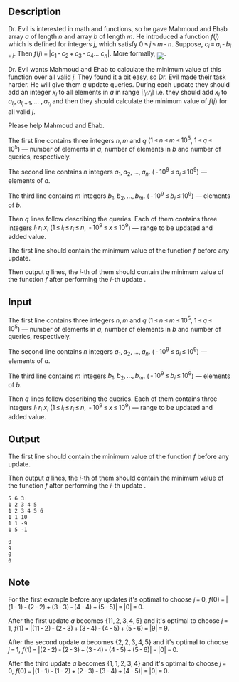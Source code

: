 ## Description

<div><p>Dr. Evil is interested in math and functions, so he gave Mahmoud and Ehab array <span class="tex-span"><i>a</i></span> of length <span class="tex-span"><i>n</i></span> and array <span class="tex-span"><i>b</i></span> of length <span class="tex-span"><i>m</i></span>. He introduced a function <span class="tex-span"><i>f</i>(<i>j</i>)</span> which is defined for integers <span class="tex-span"><i>j</i></span>, which satisfy <span class="tex-span">0 ≤ <i>j</i> ≤ <i>m</i> - <i>n</i></span>. Suppose, <span class="tex-span"><i>c</i><sub class="lower-index"><i>i</i></sub> = <i>a</i><sub class="lower-index"><i>i</i></sub> - <i>b</i><sub class="lower-index"><i>i</i> + <i>j</i></sub></span>. Then <span class="tex-span"><i>f</i>(<i>j</i>) = |<i>c</i><sub class="lower-index">1</sub> - <i>c</i><sub class="lower-index">2</sub> + <i>c</i><sub class="lower-index">3</sub> - <i>c</i><sub class="lower-index">4</sub>... <i>c</i><sub class="lower-index"><i>n</i></sub>|</span>. More formally, <img align="middle" class="tex-formula" src="file://ARrm1zTL.png" style="max-width: 100.0%;max-height: 100.0%;">. </p><p>Dr. Evil wants Mahmoud and Ehab to calculate the minimum value of this function over all valid <span class="tex-span"><i>j</i></span>. They found it a bit easy, so Dr. Evil made their task harder. He will give them <span class="tex-span"><i>q</i></span> update queries. During each update they should add an integer <span class="tex-span"><i>x</i><sub class="lower-index"><i>i</i></sub></span> to all elements in <span class="tex-span"><i>a</i></span> in range <span class="tex-span">[<i>l</i><sub class="lower-index"><i>i</i></sub>;<i>r</i><sub class="lower-index"><i>i</i></sub>]</span> i.e. they should add <span class="tex-span"><i>x</i><sub class="lower-index"><i>i</i></sub></span> to <span class="tex-span"><i>a</i><sub class="lower-index"><i>l</i><sub class="lower-index"><i>i</i></sub></sub>, <i>a</i><sub class="lower-index"><i>l</i><sub class="lower-index"><i>i</i></sub> + 1</sub>, ... , <i>a</i><sub class="lower-index"><i>r</i><sub class="lower-index"><i>i</i></sub></sub></span> and then they should calculate the minimum value of <span class="tex-span"><i>f</i>(<i>j</i>)</span> for all valid <span class="tex-span"><i>j</i></span>.</p><p>Please help Mahmoud and Ehab.</p></div><div class="input-specification"><p>The first line contains three integers <span class="tex-span"><i>n</i>, <i>m</i></span> and <span class="tex-span"><i>q</i></span> (<span class="tex-span">1 ≤ <i>n</i> ≤ <i>m</i> ≤ 10<sup class="upper-index">5</sup></span>, <span class="tex-span">1 ≤ <i>q</i> ≤ 10<sup class="upper-index">5</sup></span>)&nbsp;— number of elements in <span class="tex-span"><i>a</i></span>, number of elements in <span class="tex-span"><i>b</i></span> and number of queries, respectively.</p><p>The second line contains <span class="tex-span"><i>n</i></span> integers <span class="tex-span"><i>a</i><sub class="lower-index">1</sub>, <i>a</i><sub class="lower-index">2</sub>, ..., <i>a</i><sub class="lower-index"><i>n</i></sub></span>. (<span class="tex-span"> - 10<sup class="upper-index">9</sup> ≤ <i>a</i><sub class="lower-index"><i>i</i></sub> ≤ 10<sup class="upper-index">9</sup></span>)&nbsp;— elements of <span class="tex-span"><i>a</i></span>.</p><p>The third line contains <span class="tex-span"><i>m</i></span> integers <span class="tex-span"><i>b</i><sub class="lower-index">1</sub>, <i>b</i><sub class="lower-index">2</sub>, ..., <i>b</i><sub class="lower-index"><i>m</i></sub></span>. (<span class="tex-span"> - 10<sup class="upper-index">9</sup> ≤ <i>b</i><sub class="lower-index"><i>i</i></sub> ≤ 10<sup class="upper-index">9</sup></span>)&nbsp;— elements of <span class="tex-span"><i>b</i></span>.</p><p>Then <span class="tex-span"><i>q</i></span> lines follow describing the queries. Each of them contains three integers <span class="tex-span"><i>l</i><sub class="lower-index"><i>i</i></sub></span> <span class="tex-span"><i>r</i><sub class="lower-index"><i>i</i></sub></span> <span class="tex-span"><i>x</i><sub class="lower-index"><i>i</i></sub></span> (<span class="tex-span">1 ≤ <i>l</i><sub class="lower-index"><i>i</i></sub> ≤ <i>r</i><sub class="lower-index"><i>i</i></sub> ≤ <i>n</i></span>, <span class="tex-span"> - 10<sup class="upper-index">9</sup> ≤ <i>x</i> ≤ 10<sup class="upper-index">9</sup></span>)&nbsp;— range to be updated and added value.</p></div><div class="output-specification"><p>The first line should contain the minimum value of the function <span class="tex-span"><i>f</i></span> before any update.</p><p>Then output <span class="tex-span"><i>q</i></span> lines, the <span class="tex-span"><i>i</i></span>-th of them should contain the minimum value of the function <span class="tex-span"><i>f</i></span> after performing the <span class="tex-span"><i>i</i></span>-th update .</p></div>

## Input

<p>The first line contains three integers <span class="tex-span"><i>n</i>, <i>m</i></span> and <span class="tex-span"><i>q</i></span> (<span class="tex-span">1 ≤ <i>n</i> ≤ <i>m</i> ≤ 10<sup class="upper-index">5</sup></span>, <span class="tex-span">1 ≤ <i>q</i> ≤ 10<sup class="upper-index">5</sup></span>)&nbsp;— number of elements in <span class="tex-span"><i>a</i></span>, number of elements in <span class="tex-span"><i>b</i></span> and number of queries, respectively.</p><p>The second line contains <span class="tex-span"><i>n</i></span> integers <span class="tex-span"><i>a</i><sub class="lower-index">1</sub>, <i>a</i><sub class="lower-index">2</sub>, ..., <i>a</i><sub class="lower-index"><i>n</i></sub></span>. (<span class="tex-span"> - 10<sup class="upper-index">9</sup> ≤ <i>a</i><sub class="lower-index"><i>i</i></sub> ≤ 10<sup class="upper-index">9</sup></span>)&nbsp;— elements of <span class="tex-span"><i>a</i></span>.</p><p>The third line contains <span class="tex-span"><i>m</i></span> integers <span class="tex-span"><i>b</i><sub class="lower-index">1</sub>, <i>b</i><sub class="lower-index">2</sub>, ..., <i>b</i><sub class="lower-index"><i>m</i></sub></span>. (<span class="tex-span"> - 10<sup class="upper-index">9</sup> ≤ <i>b</i><sub class="lower-index"><i>i</i></sub> ≤ 10<sup class="upper-index">9</sup></span>)&nbsp;— elements of <span class="tex-span"><i>b</i></span>.</p><p>Then <span class="tex-span"><i>q</i></span> lines follow describing the queries. Each of them contains three integers <span class="tex-span"><i>l</i><sub class="lower-index"><i>i</i></sub></span> <span class="tex-span"><i>r</i><sub class="lower-index"><i>i</i></sub></span> <span class="tex-span"><i>x</i><sub class="lower-index"><i>i</i></sub></span> (<span class="tex-span">1 ≤ <i>l</i><sub class="lower-index"><i>i</i></sub> ≤ <i>r</i><sub class="lower-index"><i>i</i></sub> ≤ <i>n</i></span>, <span class="tex-span"> - 10<sup class="upper-index">9</sup> ≤ <i>x</i> ≤ 10<sup class="upper-index">9</sup></span>)&nbsp;— range to be updated and added value.</p>

## Output

<p>The first line should contain the minimum value of the function <span class="tex-span"><i>f</i></span> before any update.</p><p>Then output <span class="tex-span"><i>q</i></span> lines, the <span class="tex-span"><i>i</i></span>-th of them should contain the minimum value of the function <span class="tex-span"><i>f</i></span> after performing the <span class="tex-span"><i>i</i></span>-th update .</p>





```input1
5 6 3
1 2 3 4 5
1 2 3 4 5 6
1 1 10
1 1 -9
1 5 -1

```




```output1
0
9
0
0

```



## Note

<p>For the first example before any updates it's optimal to choose <span class="tex-span"><i>j</i> = 0</span>, <span class="tex-span"><i>f</i>(0) = |(1 - 1) - (2 - 2) + (3 - 3) - (4 - 4) + (5 - 5)| = |0| = 0</span>.</p><p>After the first update <span class="tex-span"><i>a</i></span> becomes <span class="tex-span">{11, 2, 3, 4, 5}</span> and it's optimal to choose <span class="tex-span"><i>j</i> = 1</span>, <span class="tex-span"><i>f</i>(1) = |(11 - 2) - (2 - 3) + (3 - 4) - (4 - 5) + (5 - 6) = |9| = 9</span>.</p><p>After the second update <span class="tex-span"><i>a</i></span> becomes <span class="tex-span">{2, 2, 3, 4, 5}</span> and it's optimal to choose <span class="tex-span"><i>j</i> = 1</span>, <span class="tex-span"><i>f</i>(1) = |(2 - 2) - (2 - 3) + (3 - 4) - (4 - 5) + (5 - 6)| = |0| = 0</span>.</p><p>After the third update <span class="tex-span"><i>a</i></span> becomes <span class="tex-span">{1, 1, 2, 3, 4}</span> and it's optimal to choose <span class="tex-span"><i>j</i> = 0</span>, <span class="tex-span"><i>f</i>(0) = |(1 - 1) - (1 - 2) + (2 - 3) - (3 - 4) + (4 - 5)| = |0| = 0</span>.</p>
